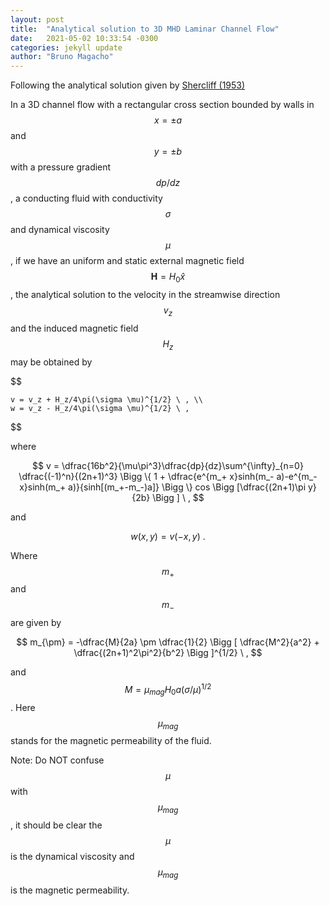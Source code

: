 ```yaml
---
layout: post
title:  "Analytical solution to 3D MHD Laminar Channel Flow"
date:   2021-05-02 10:33:54 -0300
categories: jekyll update
author: "Bruno Magacho"
---
```


Following the analytical solution given by [Shercliff (1953)](https://doi.org/10.1017/S0305004100028139)

In a 3D channel flow with a rectangular cross section bounded by walls in $$ x = \pm a$$ and $$ y = \pm b $$ with a pressure gradient $$dp/dz$$, a conducting fluid with conductivity $$\sigma$$ and dynamical viscosity $$\mu$$, if we have an uniform and static external magnetic field $$\mathbf{H} = H_0\hat{x}$$, the analytical solution to the velocity in the streamwise direction $$v_z$$ and the induced magnetic field $$H_z$$ may be obtained by


$$

	v = v_z + H_z/4\pi(\sigma \mu)^{1/2} \ , \\
	w = v_z - H_z/4\pi(\sigma \mu)^{1/2} \ ,

$$

where 

$$
	v = \dfrac{16b^2}{\mu\pi^3}\dfrac{dp}{dz}\sum^{\infty}_{n=0} \dfrac{(-1)^n}{(2n+1)^3}
	\Bigg \{ 1 + \dfrac{e^{m_+ x}sinh(m_- a)-e^{m_- x}sinh(m_+ a)}{sinh[(m_+-m_-)a]} \Bigg \} 
	cos \Bigg [\dfrac{(2n+1)\pi y}{2b} \Bigg ] \ ,
$$

and 

$$
	w(x,y) = v(-x,y) \ .
$$

Where $$m_+$$ and $$m_-$$ are given by

$$
	m_{\pm} = -\dfrac{M}{2a} \pm \dfrac{1}{2} \Bigg [ \dfrac{M^2}{a^2} + \dfrac{(2n+1)^2\pi^2}{b^2} \Bigg ]^{1/2} \ ,
$$

and $$ M = \mu_{mag}H_0 a(\sigma/\mu)^{1/2} $$. Here $$\mu_{mag}$$ stands for the magnetic permeability of the fluid.

Note: Do NOT confuse $$\mu$$ with $$\mu_{mag}$$, it should be clear the $$\mu$$ is the dynamical viscosity and $$\mu_{mag}$$ is the magnetic permeability.




